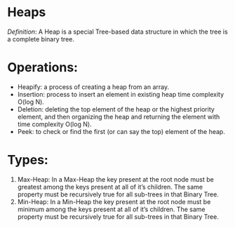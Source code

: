 # Heaps
*Definition*: A Heap is a special Tree-based data structure in which the tree is a complete binary tree.

# Operations:
- Heapify: a process of creating a heap from an array.
- Insertion: process to insert an element in existing heap time complexity O(log N).
- Deletion: deleting the top element of the heap or the highest priority element, and then organizing the heap and returning the element with time complexity O(log N).
- Peek: to check or find the first (or can say the top) element of the heap.

# Types:
1. Max-Heap: In a Max-Heap the key present at the root node must be greatest among the keys present at all of it’s children. The same property must be recursively true for all sub-trees in that Binary Tree.
2. Min-Heap: In a Min-Heap the key present at the root node must be minimum among the keys present at all of it’s children. The same property must be recursively true for all sub-trees in that Binary Tree.